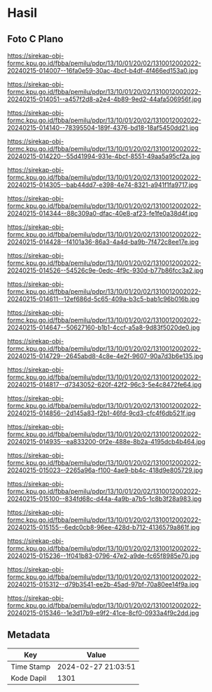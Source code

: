 # Hasil

## Foto C Plano

https://sirekap-obj-formc.kpu.go.id/fbba/pemilu/pdpr/13/10/01/20/02/1310012002022-20240215-014007--16fa0e59-30ac-4bcf-b4df-4f466ed153a0.jpg

https://sirekap-obj-formc.kpu.go.id/fbba/pemilu/pdpr/13/10/01/20/02/1310012002022-20240215-014051--a457f2d8-a2e4-4b89-9ed2-44afa506956f.jpg

https://sirekap-obj-formc.kpu.go.id/fbba/pemilu/pdpr/13/10/01/20/02/1310012002022-20240215-014140--78395504-189f-4376-bd18-18af5450dd21.jpg

https://sirekap-obj-formc.kpu.go.id/fbba/pemilu/pdpr/13/10/01/20/02/1310012002022-20240215-014220--55d41994-931e-4bcf-8551-49aa5a95cf2a.jpg

https://sirekap-obj-formc.kpu.go.id/fbba/pemilu/pdpr/13/10/01/20/02/1310012002022-20240215-014305--bab44dd7-e398-4e74-8321-a941f1fa9717.jpg

https://sirekap-obj-formc.kpu.go.id/fbba/pemilu/pdpr/13/10/01/20/02/1310012002022-20240215-014344--88c309a0-dfac-40e8-af23-fe1fe0a38d4f.jpg

https://sirekap-obj-formc.kpu.go.id/fbba/pemilu/pdpr/13/10/01/20/02/1310012002022-20240215-014428--f4101a36-86a3-4a4d-ba9b-7f472c8ee17e.jpg

https://sirekap-obj-formc.kpu.go.id/fbba/pemilu/pdpr/13/10/01/20/02/1310012002022-20240215-014526--54526c9e-0edc-4f9c-930d-b77b86fcc3a2.jpg

https://sirekap-obj-formc.kpu.go.id/fbba/pemilu/pdpr/13/10/01/20/02/1310012002022-20240215-014611--12ef686d-5c65-409a-b3c5-bab1c96b016b.jpg

https://sirekap-obj-formc.kpu.go.id/fbba/pemilu/pdpr/13/10/01/20/02/1310012002022-20240215-014647--50627160-b1b1-4ccf-a5a8-9d83f5020de0.jpg

https://sirekap-obj-formc.kpu.go.id/fbba/pemilu/pdpr/13/10/01/20/02/1310012002022-20240215-014729--2645abd8-4c8e-4e2f-9607-90a7d3b6e135.jpg

https://sirekap-obj-formc.kpu.go.id/fbba/pemilu/pdpr/13/10/01/20/02/1310012002022-20240215-014817--d7343052-620f-42f2-96c3-5e4c8472fe64.jpg

https://sirekap-obj-formc.kpu.go.id/fbba/pemilu/pdpr/13/10/01/20/02/1310012002022-20240215-014856--2d145a83-f2b1-46fd-9cd3-cfc4f6db521f.jpg

https://sirekap-obj-formc.kpu.go.id/fbba/pemilu/pdpr/13/10/01/20/02/1310012002022-20240215-014935--ea833200-0f2e-488e-8b2a-4195dcb4b464.jpg

https://sirekap-obj-formc.kpu.go.id/fbba/pemilu/pdpr/13/10/01/20/02/1310012002022-20240215-015023--2265a96a-f100-4ae9-bb4c-418d9e805729.jpg

https://sirekap-obj-formc.kpu.go.id/fbba/pemilu/pdpr/13/10/01/20/02/1310012002022-20240215-015100--834fd68c-d44a-4a9b-a7b5-1c8b3f28a983.jpg

https://sirekap-obj-formc.kpu.go.id/fbba/pemilu/pdpr/13/10/01/20/02/1310012002022-20240215-015155--6edc0cb8-96ee-428d-b712-4136579a861f.jpg

https://sirekap-obj-formc.kpu.go.id/fbba/pemilu/pdpr/13/10/01/20/02/1310012002022-20240215-015236--1f041b83-0796-47e2-a9de-fc65f8985e70.jpg

https://sirekap-obj-formc.kpu.go.id/fbba/pemilu/pdpr/13/10/01/20/02/1310012002022-20240215-015312--d79b3541-ee2b-45ad-97bf-70a80ee14f9a.jpg

https://sirekap-obj-formc.kpu.go.id/fbba/pemilu/pdpr/13/10/01/20/02/1310012002022-20240215-015346--1e3d17b9-e9f2-41ce-8cf0-0933a4f9c2dd.jpg


## Metadata

| Key        | Value               |
| ---------- | ------------------- |
| Time Stamp | 2024-02-27 21:03:51 |
| Kode Dapil | 1301                |



